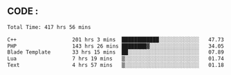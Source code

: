 ## CODE :
<!--START_SECTION:waka-->

```txt
Total Time: 417 hrs 56 mins

C++                  201 hrs 3 mins  ████████████░░░░░░░░░░░░░   47.73 %
PHP                  143 hrs 26 mins ████████▓░░░░░░░░░░░░░░░░   34.05 %
Blade Template       33 hrs 15 mins  ██░░░░░░░░░░░░░░░░░░░░░░░   07.89 %
Lua                  7 hrs 19 mins   ▒░░░░░░░░░░░░░░░░░░░░░░░░   01.74 %
Text                 4 hrs 57 mins   ▒░░░░░░░░░░░░░░░░░░░░░░░░   01.18 %
```

<!--END_SECTION:waka-->

